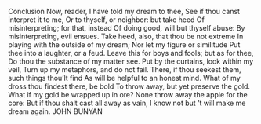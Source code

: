 Conclusion
Now, reader, I have told my dream to thee,
See if thou canst interpret it to me,
Or to thyself, or neighbor: but take heed
Of misinterpreting; for that, instead
Of doing good, will but thyself abuse:
By misinterpreting, evil ensues.
Take heed, also, that thou be not extreme
In playing with the outside of my dream;
Nor let my figure or similitude
Put thee into a laughter, or a feud.
Leave this for boys and fools; but as for thee,
Do thou the substance of my matter see.
Put by the curtains, look within my veil,
Turn up my metaphors, and do not fail.
There, if thou seekest them, such things thou’lt find
As will be helpful to an honest mind.
What of my dross thou findest there, be bold
To throw away, but yet preserve the gold.
What if my gold be wrapped up in ore?
None throw away the apple for the core:
But if thou shalt cast all away as vain,
I know not but ’t will make me dream again.
JOHN BUNYAN
